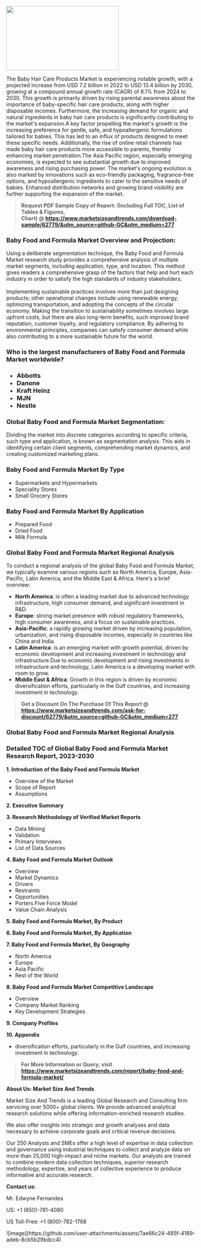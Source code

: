 <p><img class="alignnone size-medium wp-image-20088" src="https://ffe5etoiles.com/wp-content/uploads/2024/12/MST1-300x171.png" alt="" width="300" height="171" /></p>The Baby Hair Care Products Market is experiencing notable growth, with a projected increase from USD 7.2 billion in 2022 to USD 13.4 billion by 2030, growing at a compound annual growth rate (CAGR) of 8.1% from 2024 to 2030. This growth is primarily driven by rising parental awareness about the importance of baby-specific hair care products, along with higher disposable incomes. Furthermore, the increasing demand for organic and natural ingredients in baby hair care products is significantly contributing to the market's expansion.A key factor propelling the market's growth is the increasing preference for gentle, safe, and hypoallergenic formulations tailored for babies. This has led to an influx of products designed to meet these specific needs. Additionally, the rise of online retail channels has made baby hair care products more accessible to parents, thereby enhancing market penetration.The Asia Pacific region, especially emerging economies, is expected to see substantial growth due to improved awareness and rising purchasing power. The market's ongoing evolution is also marked by innovations such as eco-friendly packaging, fragrance-free options, and hypoallergenic ingredients to cater to the sensitive needs of babies. Enhanced distribution networks and growing brand visibility are further supporting the expansion of the market.</p><blockquote id="" class=""><strong>Request PDF Sample Copy of Report: (Including Full TOC, List of Tables &amp; Figures, Chart)&nbsp;@&nbsp;<strong><a href="https://www.marketsizeandtrends.com/download-sample/62779/&utm_source=github-GC&utm_medium=277" target="_blank">https://www.marketsizeandtrends.com/download-sample/62779/&utm_source=github-GC&utm_medium=277</a></strong></strong></blockquote><h3 id="" class="">Baby Food and Formula Market&nbsp;Overview and Projection:</h3><p id="" class="">Using a deliberate segmentation technique, the Baby Food and Formula Market research study provides a comprehensive analysis of multiple market segments, including application, type, and location. This method gives readers a comprehensive grasp of the factors that help and hurt each industry in order to satisfy the high standards of industry stakeholders. <br /> <br />Implementing sustainable practices involves more than just designing products; other operational changes include using renewable energy, optimizing transportation, and adopting the concepts of the circular economy. Making the transition to sustainability sometimes involves large upfront costs, but there are also long-term benefits, such improved brand reputation, customer loyalty, and regulatory compliance. By adhering to environmental principles, companies can satisfy consumer demand while also contributing to a more sustainable future for the world.</p><h3 id="" class="">Who is the largest manufacturers of&nbsp;Baby Food and Formula Market worldwide?</h3><h3 class=""><p><ul><li>Abbotts </li><li> Danone </li><li> Kraft Heinz </li><li> MJN </li><li> Nestle</li></ul></p></h3><h3 id="" class="">Global&nbsp;Baby Food and Formula Market Segmentation:</h3><p id="" class="">Dividing the market into discrete categories according to specific criteria, such type and application, is known as segmentation analysis. This aids in identifying certain client segments, comprehending market dynamics, and creating customized marketing plans.</p><h3 id="" class="">Baby Food and Formula Market&nbsp;By Type</h3><p><p><ul><li>Supermarkets and Hypermarkets </li><li> Speciality Stores </li><li> Small Grocery Stores</p></li></ul></p></p><h3 id="" class="">Baby Food and Formula Market&nbsp;By Application</h3><p class=""><p><ul><li>Prepared Food </li><li> Dried Food </li><li> Milk Formula</li></ul></p></p><h3 id="" class="">Global Baby Food and Formula Market Regional Analysis</h3><p id="" class="">To conduct a regional analysis of the global Baby Food and Formula Market, we typically examine various regions such as North America, Europe, Asia-Pacific, Latin America, and the Middle East &amp; Africa. Here's a brief overview:</p><ul><li><strong>North America</strong>: is often a leading market due to advanced technology infrastructure, high consumer demand, and significant investment in R&amp;D.</li><li><strong>Europe</strong>: strong market presence with robust regulatory frameworks, high consumer awareness, and a focus on sustainable practices.</li><li><strong>Asia-Pacific</strong>: a rapidly growing market driven by increasing population, urbanization, and rising disposable incomes, especially in countries like China and India.</li><li><strong>Latin America</strong>: is an emerging market with growth potential, driven by economic development and increasing investment in technology and infrastructure.Due to economic development and rising investments in infrastructure and technology, Latin America is a developing market with room to grow.</li><li><strong>Middle East &amp; Africa</strong>: Growth in this region is driven by economic diversification efforts, particularly in the Gulf countries, and increasing investment in technology.</li></ul><blockquote id="" class=""><strong>Get a Discount On The Purchase Of This Report @ <strong><a href="https://www.marketsizeandtrends.com/ask-for-discount/62779/&utm_source=github-GC&utm_medium=277" target="_blank">https://www.marketsizeandtrends.com/ask-for-discount/62779/&utm_source=github-GC&utm_medium=277</a></strong></strong></blockquote><h3 id="" class="">Global Baby Food and Formula Market Regional Analysis</h3><h3 id="" class="">Detailed TOC of Global Baby Food and Formula Market Research Report, 2023-2030</h3><p id="" class=""><strong>1. Introduction of the Baby Food and Formula Market</strong></p><ul><li>Overview of the Market</li><li>Scope of Report</li><li>Assumptions</li></ul><p id="" class=""><strong>2. Executive Summary</strong></p><p id="" class=""><strong>3. Research Methodology of Verified Market Reports</strong></p><ul><li>Data Mining</li><li>Validation</li><li>Primary Interviews</li><li>List of Data Sources</li></ul><p id="" class=""><strong>4. Baby Food and Formula Market Outlook</strong></p><ul><li>Overview</li><li>Market Dynamics</li><li>Drivers</li><li>Restraints</li><li>Opportunities</li><li>Porters Five Force Model</li><li>Value Chain Analysis</li></ul><p id="" class=""><strong>5. Baby Food and Formula Market, By Product</strong></p><p id="" class=""><strong>6. Baby Food and Formula Market, By Application</strong></p><p id="" class=""><strong>7. Baby Food and Formula Market, By Geography</strong></p><ul><li>North America</li><li>Europe</li><li>Asia Pacific</li><li>Rest of the World</li></ul><p id="" class=""><strong>8. Baby Food and Formula Market Competitive Landscape</strong></p><ul><li>Overview</li><li>Company Market Ranking</li><li>Key Development Strategies</li></ul><p id="" class=""><strong>9. Company Profiles</strong></p><p id="" class=""><strong>10. Appendix</strong></p><ul><li>diversification efforts, particularly in the Gulf countries, and increasing investment in technology.</li></ul><blockquote id="" class=""><strong>For More Information or Query, visit <strong><strong><a href="https://www.marketsizeandtrends.com/report/baby-food-and-formula-market/" target="_blank">https://www.marketsizeandtrends.com/report/baby-food-and-formula-market/</a></strong></strong></strong></blockquote><p id="" class=""><strong>About Us: Market Size And Trends</strong></p><p id="" class="">Market Size And Trends is a leading Global Research and Consulting firm servicing over 5000+ global clients. We provide advanced analytical research solutions while offering information-enriched research studies.</p><p id="" class="">We also offer insights into strategic and growth analyses and data necessary to achieve corporate goals and critical revenue decisions.</p><p id="" class="">Our 250 Analysts and SMEs offer a high level of expertise in data collection and governance using industrial techniques to collect and analyze data on more than 25,000 high-impact and niche markets. Our analysts are trained to combine modern data collection techniques, superior research methodology, expertise, and years of collective experience to produce informative and accurate research.</p><p id="" class=""><strong>Contact us:</strong></p><p id="" class="">Mr. Edwyne Fernandes</p><p id="" class="">US: +1 (650)-781-4080</p><p id="" class="">US Toll-Free: +1 (800)-782-1768</p>
![image](https://github.com/user-attachments/assets/7ae66c24-485f-4169-adeb-8cb5b29bdcc4)
